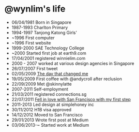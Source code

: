 @wynlim's life
===============

- 06/04/1981 Born in Singapore
- 1987-1993 Charlton Primary 
- 1994-1997 Tanjong Katong Girls' 
- ~1996 First computer
- ~1996 First website
- 1999-2000 SAE Technology College
- ~2000 Started first job at earth9.com
- 17/04/2001 registered winnielim.com
- 2000 - 2007 worked at various design agencies in Singapore
- 26/07/2007 First tweet
- 02/05/2009 [The day that changed me](https://medium.com/fragmented-musings/d20ab933ff98)
- 19/05/2009 First coffee with @andycroll after reclusion
- 22/09/2009 Met @skinnylatte
- 2007-2011 Self-employment
- 21/03/2011 registered connections.sg
- 22/07/2011 [Fell in love with San Francisco with my first step](http://fragmentedposterous.wordpress.com/2011/07/23/day-one-sf/)
- 2011-2013 Led design at simplehoney inc
- 30/11/2012 H1B visa approved
- 14/12/2012 Moved to San Francisco
- 29/01/2013 Wrote first post at Medium
- 03/06/2013-~ Started work at Medium
